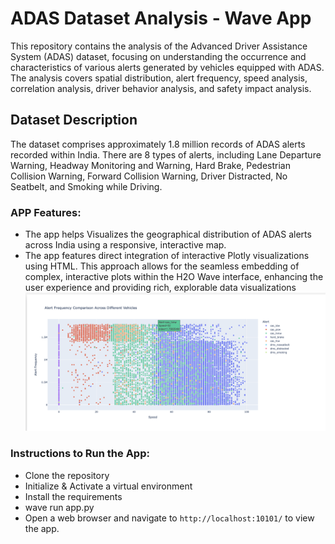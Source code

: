 # ADAS Dataset Analysis - Wave App

This repository contains the analysis of the Advanced Driver Assistance System (ADAS) dataset, focusing on understanding the occurrence and characteristics of various alerts generated by vehicles equipped with ADAS. The analysis covers spatial distribution, alert frequency, speed analysis, correlation analysis, driver behavior analysis, and safety impact analysis.

## Dataset Description

The dataset comprises approximately 1.8 million records of ADAS alerts recorded within India. There are 8 types of alerts, including Lane Departure Warning, Headway Monitoring and Warning, Hard Brake, Pedestrian Collision Warning, Forward Collision Warning, Driver Distracted, No Seatbelt, and Smoking while Driving.

### APP Features:
- The app helps Visualizes the geographical distribution of ADAS alerts across India using a responsive, interactive map.
- The app features direct integration of interactive Plotly visualizations using HTML. This approach allows for the seamless embedding of complex, interactive plots within the H2O Wave interface, enhancing the user experience and providing rich, explorable data visualizations
![Alt text](static/4.png)

### Instructions to Run the App:
- Clone the repository
- Initialize & Activate a virtual environment
- Install the requirements
- wave run app.py
- Open a web browser and navigate to `http://localhost:10101/` to view the app.